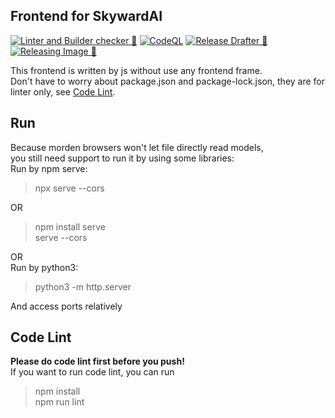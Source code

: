 ## Frontend for SkywardAI
[![Linter and Builder checker 🚀](https://github.com/SkywardAI/rebel/actions/workflows/linter-builder-checker.yml/badge.svg)](https://github.com/SkywardAI/rebel/actions/workflows/linter-builder-checker.yml) [![CodeQL](https://github.com/SkywardAI/rebel/actions/workflows/github-code-scanning/codeql/badge.svg)](https://github.com/SkywardAI/rebel/actions/workflows/github-code-scanning/codeql) [![Release Drafter 🚀](https://github.com/SkywardAI/rebel/actions/workflows/release-drafter.yml/badge.svg)](https://github.com/SkywardAI/rebel/actions/workflows/release-drafter.yml) [![Releasing Image 🚀](https://github.com/SkywardAI/rebel/actions/workflows/release-image.yml/badge.svg)](https://github.com/SkywardAI/rebel/actions/workflows/release-image.yml)

This frontend is written by js without use any frontend frame.\
Don't have to worry about package.json and package-lock.json, they are for linter only, see [Code Lint](#code-lint).

## Run
Because morden browsers won't let file directly read models,\
you still need support to run it by using some libraries:\
Run by npm serve:
> npx serve --cors

OR
> npm install serve\
> serve --cors

OR\
Run by python3:
> python3 -m http.server

And access ports relatively
## Code Lint
**Please do code lint first before you push!**\
If you want to run code lint, you can run
> npm install\
> npm run lint